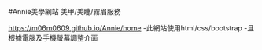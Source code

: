 #Annie美學網站
美甲/美睫/霧眉服務

https://m06m0609.github.io/Annie/home
-此網站使用html/css/bootstrap
-且根據電腦及手機螢幕調整介面
